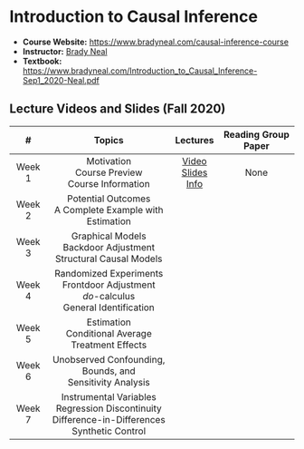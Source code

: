 # Introduction to Causal Inference

- **Course Website:** https://www.bradyneal.com/causal-inference-course
- **Instructor:** [Brady Neal](https://www.bradyneal.com/aboutme)
- **Textbook:** https://www.bradyneal.com/Introduction_to_Causal_Inference-Sep1_2020-Neal.pdf

## Lecture Videos and Slides (Fall 2020)

|#|Topics|Lectures|Reading Group Paper|
|:---:|:---:|:---:|:---:|
|Week 1|Motivation<br>Course Preview<br>Course Information|[Video](https://www.youtube.com/watch?v=CfzO4IEMVUk&list=PLoazKTcS0Rzb6bb9L508cyJ1z-U9iWkA0)<br>[Slides](https://www.bradyneal.com/slides/1%20-%20A%20Brief%20Introduction%20to%20Causal%20Inference.pdf)<br>[Info](https://www.youtube.com/watch?v=xj-tzrm5Src&list=PLoazKTcS0Rzb6bb9L508cyJ1z-U9iWkA0&index=6)|None|
|Week 2|Potential Outcomes<br>A Complete Example with Estimation|||
|Week 3|Graphical Models<br>Backdoor Adjustment<br>Structural Causal Models|||
|Week 4|Randomized Experiments<br>Frontdoor Adjustment<br>*do*-calculus<br>General Identification|||
|Week 5|Estimation<br>Conditional Average Treatment Effects|||
|Week 6|Unobserved Confounding,<br>Bounds, and<br>Sensitivity Analysis|||
|Week 7|Instrumental Variables<br>Regression Discontinuity<br>Difference-in-Differences<br>Synthetic Control|||
